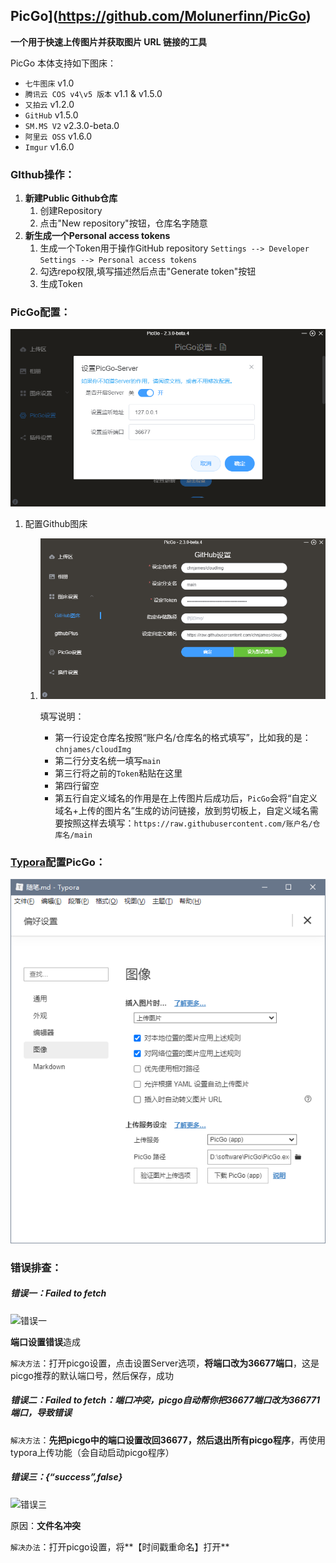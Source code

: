 ## PicGo](https://github.com/Molunerfinn/PicGo)

**一个用于快速上传图片并获取图片 URL 链接的工具**

PicGo 本体支持如下图床：

- `七牛图床` v1.0
- `腾讯云 COS v4\v5 版本` v1.1 & v1.5.0
- `又拍云` v1.2.0
- `GitHub` v1.5.0
- `SM.MS V2` v2.3.0-beta.0
- `阿里云 OSS` v1.6.0
- `Imgur` v1.6.0

### GIthub操作：

1. **新建Public Github仓库**
   1. 创建Repository
   2. 点击"New repository"按钮，仓库名字随意
2. **新生成一个Personal access tokens**
   1. 生成一个Token用于操作GitHub repository
      `Settings --> Developer Settings --> Personal access tokens`
   2. 勾选repo权限,填写描述然后点击"Generate token"按钮
   3. 生成Token

### PicGo配置：

![PicGo-Server配置](https://raw.githubusercontent.com/chnjames/cloudImg/main/image-20210224104844303.png)

1. 配置Github图床

   1. ![PicGo配置](https://raw.githubusercontent.com/chnjames/cloudImg/main/20210224103532.png)

      填写说明：

      - 第一行设定仓库名按照“账户名/仓库名的格式填写”，比如我的是：`chnjames/cloudImg`
      - 第二行分支名统一填写`main`
      - 第三行将之前的`Token`粘贴在这里
      - 第四行留空
      - 第五行自定义域名的作用是在上传图片后成功后，`PicGo`会将“自定义域名+上传的图片名”生成的访问链接，放到剪切板上，自定义域名需要按照这样去填写：`https://raw.githubusercontent.com/账户名/仓库名/main`

### [Typora](https://typora.io/)配置PicGo：

![Typora配置](https://raw.githubusercontent.com/chnjames/cloudImg/main/image-20210224105132603.png)

### 错误排查：

##### 错误一：Failed to fetch

![错误一](https://imgconvert.csdnimg.cn/aHR0cHM6Ly9naXRlZS5jb20vbGVvbkc3L2Jsb2dJbWFnZS9yYXcvbWFzdGVyL2ltZy8yMDIwMDMxODE0NDc0NC5wbmc?x-oss-process=image/format,png)

**端口设置错误**造成

`解决方法`：打开picgo设置，点击设置Server选项，**将端口改为36677端口**，这是picgo推荐的默认端口号，然后保存，成功

##### 错误二：Failed to fetch：端口冲突，**picgo自动帮你把36677端口改为366771端口**，导致错误

`解决方法`：**先把picgo中的端口设置改回36677，然后退出所有picgo程序**，再使用typora上传功能（会自动启动picgo程序）

##### 错误三：{“success”,false}

![错误三](https://imgconvert.csdnimg.cn/aHR0cHM6Ly9naXRlZS5jb20vbGVvbkc3L2Jsb2dJbWFnZS9yYXcvbWFzdGVyL2ltZy8yMDIwMDMxODE0MjYyMy5wbmc?x-oss-process=image/format,png)

原因：**文件名冲突**

`解决办法`：打开picgo设置，将**【时间戳重命名】打开**



